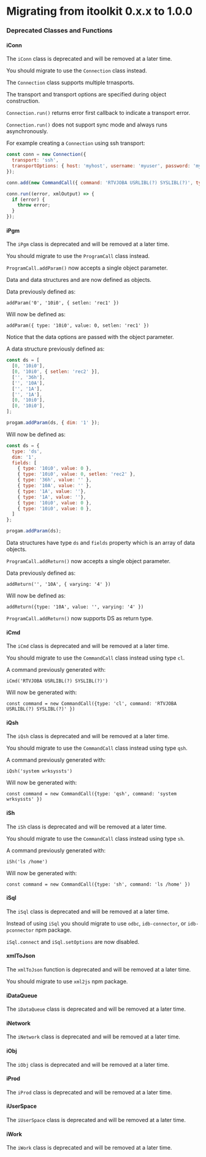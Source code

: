 # Migrating from itoolkit 0.x.x to 1.0.0

### Deprecated Classes and Functions

#### iConn
The `iConn` class is deprecated and will be removed at a later time.

You should migrate to use the `Connection` class instead.

The `Connection` class supports multiple trnasports.

The transport and transport options are specified during object construction.

`Connection.run()` returns error first callback to indicate a transport error.

`Connection.run()` does not support sync mode and always runs asynchronously.


For example creating a `Connection` using ssh transport:

```js
const conn = new Connection({
  transport: 'ssh',
  transportOptions: { host: 'myhost', username: 'myuser', password: 'mypassword' }
});

conn.add(new CommandCall({ command: 'RTVJOBA USRLIBL(?) SYSLIBL(?)', type: 'cl' }));

conn.run((error, xmlOutput) => {
  if (error) {
    throw error;
  }
});
```
#### iPgm
The `iPgm` class is deprecated and will be removed at a later time.

You should migrate to use the `ProgramCall` class instead.

`ProgramCall.addParam()` now accepts a single object parameter.

Data and data structures and are now defined as objects.

Data previously defined as:

`addParam('0', '10i0', { setlen: 'rec1' })`

Will now be defined as:

`addParam({ type: '10i0', value: 0, setlen: 'rec1' })`

Notice that the data options are passed with the object parameter.

A data structure previously defined as:

```js
const ds = [
  [0, '10i0'],
  [0, '10i0', { setlen: 'rec2' }],
  ['', '36h'],
  ['', '10A'],
  ['', '1A'],
  ['', '1A'],
  [0, '10i0'],
  [0, '10i0'],
];

progam.addParam(ds, { dim: '1' });
```

Will now be defined as:

```js
const ds = {
  type: 'ds',
  dim: '1',
  fields: [
    { type: '10i0', value: 0 },
    { type: '10i0', value: 0, setlen: 'rec2' },
    { type: '36h', value: '' },
    { type: '10A', value: '' },
    { type: '1A', value: ''},
    { type: '1A', value: ''},
    { type: '10i0', value: 0 },
    { type: '10i0', value: 0 },
  ]
};

progam.addParam(ds);
```

Data structures have type `ds` and `fields` property which is an array of data objects.

`ProgramCall.addReturn()` now accepts a single object parameter.

Data previously defined as:

`addReturn('', '10A', { varying: '4' })`

Will now be defined as:

`addReturn({type: '10A', value: '', varying: '4' })`

`ProgramCall.addReturn()` now supports DS as return type.

#### iCmd
The `iCmd` class is deprecated and will be removed at a later time.

You should migrate to use the `CommandCall` class instead using type `cl`.

A command previously generated with:

`iCmd('RTVJOBA USRLIBL(?) SYSLIBL(?)')`

Will now be generated with:

`const command = new CommandCall({type: 'cl', command: 'RTVJOBA USRLIBL(?) SYSLIBL(?)' })`

#### iQsh
The `iQsh` class is deprecated and will be removed at a later time.

You should migrate to use the `CommandCall` class instead using type `qsh`.

A command previously generated with:

`iQsh('system wrksyssts')`

Will now be generated with:

`const command = new CommandCall({type: 'qsh', command: 'system wrksyssts' })`

#### iSh
The `iSh` class is deprecated and will be removed at a later time.

You should migrate to use the `CommandCall` class instead using type `sh`.

A command previously generated with:

`iSh('ls /home')`

Will now be generated with:

`const command = new CommandCall({type: 'sh', command: 'ls /home' })`

#### iSql

The `iSql` class is deprecated and will be removed at a later time.

Instead of using `iSql` you should migrate to use `odbc`, `idb-connector`, or `idb-pconnector` npm package.

`iSql.connect` and `iSql.setOptions` are now disabled.

#### xmlToJson

The `xmlToJson` function is deprecated and will be removed at a later time.

You should migrate to use `xml2js` npm package.

#### iDataQueue
The `iDataQueue` class is deprecated and will be removed at a later time.

#### iNetwork
The `iNetwork` class is deprecated and will be removed at a later time.

#### iObj
The `iObj` class is deprecated and will be removed at a later time.

#### iProd
The `iProd` class is deprecated and will be removed at a later time.

#### iUserSpace

The `iUserSpace` class is deprecated and will be removed at a later time.

#### iWork

The `iWork` class is deprecated and will be removed at a later time.
